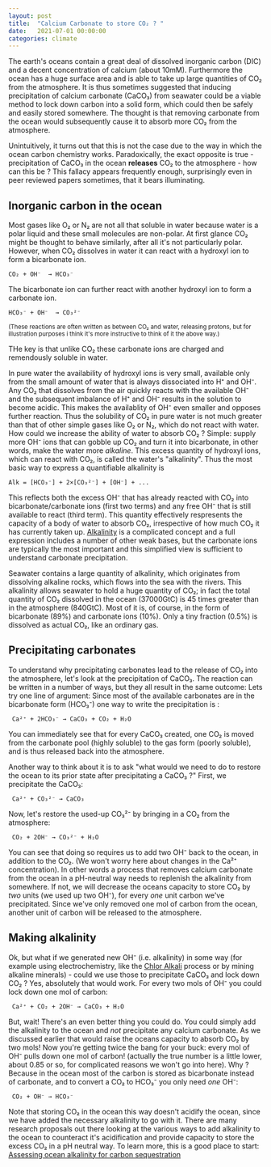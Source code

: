```yaml
---
layout: post
title:  "Calcium Carbonate to store CO₂ ? "
date:   2021-07-01 00:00:00
categories: climate 
---
```


The earth's oceans contain a great deal of dissolved inorganic carbon (DIC) and a decent concentration of calcium (about 10mM).
Furthermore the ocean has a huge surface area and is able to take up large quantities of CO₂ from the atmosphere.
It is thus sometimes suggested that inducing precipitation of calcium carbonate (CaCO₃) from seawater could be a viable method to 
lock down carbon into a solid form, which could then be safely and easily stored somewhere. The thought is that removing carbonate from the 
ocean would subsequently cause it to absorb more CO₂ from the atmosphere.

Unintuitively, it turns out that this is not the case due to the way in which the ocean carbon chemistry works. 
Paradoxically, the exact opposite is true - precipitation of CaCO₃ in the ocean **releases** CO₂ to the atmosphere - how can this be ? 
This fallacy appears frequently enough, surprisingly even in peer reviewed papers sometimes, that it bears illuminating. 

## Inorganic carbon in the ocean

Most gases like O₂ or N₂ are not all that soluble in water because water is a polar liquid and these small molecules are non-polar.
At first glance CO₂ might be thought to behave similarly, after all it's not particularly polar.
However, when CO₂ dissolves in water it can react with a hydroxyl ion to form a bicarbonate ion.

```
CO₂ + OH⁻  → HCO₃⁻ 
```

The bicarbonate ion can further react with another hydroxyl ion to form a carbonate ion.

```
HCO₃⁻ + OH⁻  → CO₃²⁻ 
```

<sup>(These reactions are often written as between CO₂ and water, releasing protons, but for 
illustration purposes i think it's more instructive to think of it the above way.)
</sup>

THe key is that unlike CO₂ these carbonate ions are charged and remendously soluble in water.

In pure water the availability of hydroxyl ions is very small, available only from the small amount of water that is always dissociated 
into H⁺ and OH⁻. Any CO₂ that dissolves from the air quickly reacts with the available OH⁻ and the subsequent imbalance of H⁺ and OH⁻ results in the solution to become acidic. 
This makes the availablity of OH⁻ even smaller and opposes further reaction.
Thus the solubility of CO₂ in pure water is not much greater than that of other simple gases like O₂ or N₂, which do not react with water.
How could we increase the ability of water to absorb CO₂ ? Simple: supply more OH⁻ ions that can gobble up CO₂ and 
turn it into bicarbonate, in other words, make the water more *alkaline*. This excess quantity of hydroxyl ions, which can react with CO₂, 
is called the water's "alkalinity". Thus the most basic way to express a quantifiable alkalinity is 

```
Alk = [HCO₃⁻] + 2×[CO₃²⁻] + [OH⁻] + ... 
```

This reflects both the excess OH⁻ that has already reacted with CO₂ into bicarbonate/carbonate ions (first two terms) and any free OH⁻ that is still available to react (third term).
This quantity effectively respresents the capacity of a body of water to absorb CO₂, irrespective of how much CO₂ it has currently taken up.
[Alkalinity](https://en.wikipedia.org/wiki/Alkalinity) is a complicated concept and a full expression includes a number of other weak bases, 
but the carbonate ions are typically the most important and this simplified view is sufficient to understand carbonate precipitation.

Seawater contains a large quantity of alkalinity, which originates from dissolving alkaline rocks, which flows into the sea with the rivers.
This alkalinity allows seawater to hold a huge quantity of CO₂; in fact the total quantity of CO₂ dissolved in the ocean (37000GtC) is 
45 times greater than in the atmosphere (840GtC). Most of it is, of course, in the form of bicarbonate (89%)  and carbonate ions (10%).
Only a tiny fraction (0.5%) is dissolved as actual CO₂, like an ordinary gas.  

## Precipitating carbonates 

To understand why precipitating carbonates lead to the release of CO₂ into the atmosphere, let's look at the precipitation of CaCO₃. 
The reaction can be written in a number of ways, but they all result in the same outcome:
Lets try one line of argument: Since most of the available carbonates are in the bicarbonate form (HCO₃⁻) one way to write the precipitation is : 

```
 Ca²⁺ + 2HCO₃⁻ → CaCO₃ + CO₂ + H₂O
```

You can immediately see that for every CaCO₃ created, one CO₂ is moved from the carbonate pool (highly soluble) to the gas form (poorly soluble),
and is thus released back into the atmosphere.

Another way to think about it is to ask "what would we need to do to restore the ocean to its prior state after precipitating a CaCO₃ ?"
First, we precipitate the CaCO₃:

```
 Ca²⁺ + CO₃²⁻ → CaCO₃ 
```

Now, let's restore the used-up CO₃²⁻ by bringing in a CO₂ from the atmosphere:

```
 CO₂ + 2OH⁻ → CO₃²⁻ + H₂O 
```

You can see that doing so requires us to add two OH⁻ back to the ocean, in addition to the CO₂. (We won't worry here about changes in the Ca²⁺ concentration). 
In other words a process that removes calcium carbonate from the ocean in a pH-neutral way needs to replenish the 
alkalinity from somewhere. If not, we will decrease the oceans capacity to store CO₂ by *two* units (we used up two OH⁻), for every *one* unit carbon we've precipitated.
Since we've only removed one mol of carbon from the ocean, another unit of carbon will be released to the atmosphere. 


## Making alkalinity

Ok, but what if we generated new OH⁻ (i.e. alkalinity) in some way (for example using electrochemistry, like 
the [Chlor Alkali](https://en.wikipedia.org/wiki/Chloralkali_process) process or by mining alkaline minerals) - could we use those to precipitate CaCO₃ and lock down CO₂ ?
Yes, absolutely that would work. For every two mols of OH⁻ you could lock down one mol of carbon:

```
 Ca²⁺ + CO₂ + 2OH⁻ → CaCO₃ + H₂O
```

But, wait! There's an even better thing you could do. You could simply add the alkalinity to the ocean and *not* precipitate any calcium carbonate. As we discussed earlier that would
raise the oceans capacity to absorb CO₂ by two mols! Now you're getting twice the bang for your buck: every mol of OH⁻ pulls down one mol of carbon! (actually the true number is a little lower, about 0.85 or so, for complicated reasons we won't go into here).
Why ? Because in the ocean most of the carbon is stored as bicarbonate instead of carbonate, and to convert a CO₂ to HCO₃⁻ you only need *one* OH⁻:


```
 CO₂ + OH⁻ → HCO₃⁻ 
```

Note that storing CO₂ in the ocean this way doesn't acidify the ocean, since we have added the necessary alkalinity to go with it.
There are many research proposals out there looking at the various ways to add alkalinity to the ocean to counteract it's acidification and provide capacity to store the excess CO₂ in a pH neutral way. To learn more, this is a good place to start: [Assessing ocean alkalinity for carbon sequestration](https://agupubs.onlinelibrary.wiley.com/doi/10.1002/2016RG000533)












